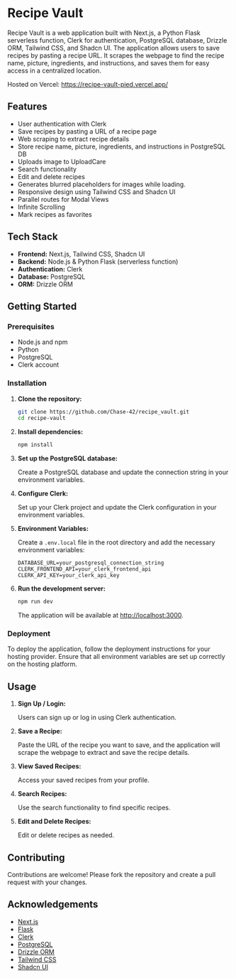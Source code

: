 
# Recipe Vault

Recipe Vault is a web application built with Next.js, a Python Flask serverless function, Clerk for authentication, PostgreSQL database, Drizzle ORM, Tailwind CSS, and Shadcn UI. The application allows users to save recipes by pasting a recipe URL. It scrapes the webpage to find the recipe name, picture, ingredients, and instructions, and saves them for easy access in a centralized location.

Hosted on Vercel: https://recipe-vault-pied.vercel.app/

## Features

- User authentication with Clerk
- Save recipes by pasting a URL of a recipe page
- Web scraping to extract recipe details
- Store recipe name, picture, ingredients, and instructions in PostgreSQL DB
- Uploads image to UploadCare
- Search functionality
- Edit and delete recipes
- Generates blurred placeholders for images while loading.
- Responsive design using Tailwind CSS and Shadcn UI
- Parallel routes for Modal Views
- Infinite Scrolling
- Mark recipes as favorites

## Tech Stack

- **Frontend:** Next.js, Tailwind CSS, Shadcn UI
- **Backend:** Node.js & Python Flask (serverless function)
- **Authentication:** Clerk
- **Database:** PostgreSQL
- **ORM:** Drizzle ORM

## Getting Started

### Prerequisites

- Node.js and npm
- Python
- PostgreSQL
- Clerk account

### Installation

1. **Clone the repository:**

   ```bash
   git clone https://github.com/Chase-42/recipe_vault.git
   cd recipe-vault
   ```

2. **Install dependencies:**

   ```bash
   npm install
   ```

3. **Set up the PostgreSQL database:**

   Create a PostgreSQL database and update the connection string in your environment variables.

4. **Configure Clerk:**

   Set up your Clerk project and update the Clerk configuration in your environment variables.

5. **Environment Variables:**

   Create a `.env.local` file in the root directory and add the necessary environment variables:

   ```env
   DATABASE_URL=your_postgresql_connection_string
   CLERK_FRONTEND_API=your_clerk_frontend_api
   CLERK_API_KEY=your_clerk_api_key
   ```

6. **Run the development server:**

   ```bash
   npm run dev
   ```

   The application will be available at [http://localhost:3000](http://localhost:3000).

### Deployment

To deploy the application, follow the deployment instructions for your hosting provider. Ensure that all environment variables are set up correctly on the hosting platform.

## Usage

1. **Sign Up / Login:**

   Users can sign up or log in using Clerk authentication.

2. **Save a Recipe:**

   Paste the URL of the recipe you want to save, and the application will scrape the webpage to extract and save the recipe details.

3. **View Saved Recipes:**

   Access your saved recipes from your profile.

4. **Search Recipes:**

   Use the search functionality to find specific recipes.

5. **Edit and Delete Recipes:**

   Edit or delete recipes as needed.

## Contributing

Contributions are welcome! Please fork the repository and create a pull request with your changes.


## Acknowledgements

- [Next.js](https://nextjs.org/)
- [Flask](https://flask.palletsprojects.com/)
- [Clerk](https://clerk.dev/)
- [PostgreSQL](https://www.postgresql.org/)
- [Drizzle ORM](https://drizzle-orm.com/)
- [Tailwind CSS](https://tailwindcss.com/)
- [Shadcn UI](https://shadcn.dev/)
